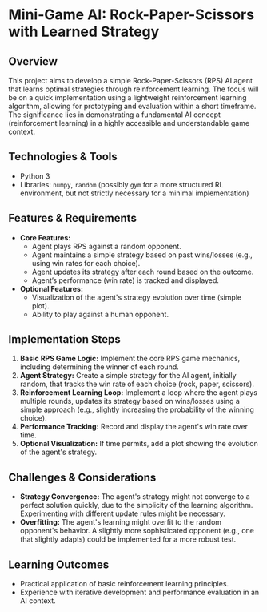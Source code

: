 # Mini-Game AI: Rock-Paper-Scissors with Learned Strategy

## Overview

This project aims to develop a simple Rock-Paper-Scissors (RPS) AI agent that learns optimal strategies through reinforcement learning.  The focus will be on a quick implementation using a lightweight reinforcement learning algorithm, allowing for prototyping and evaluation within a short timeframe. The significance lies in demonstrating a fundamental AI concept (reinforcement learning) in a highly accessible and understandable game context.

## Technologies & Tools

- Python 3
- Libraries: `numpy`, `random` (possibly `gym` for a more structured RL environment, but not strictly necessary for a minimal implementation)

## Features & Requirements

- **Core Features:**
    - Agent plays RPS against a random opponent.
    - Agent maintains a simple strategy based on past wins/losses (e.g., using win rates for each choice).
    - Agent updates its strategy after each round based on the outcome.
    - Agent’s performance (win rate) is tracked and displayed.
- **Optional Features:**
    - Visualization of the agent's strategy evolution over time (simple plot).
    - Ability to play against a human opponent.


## Implementation Steps

1. **Basic RPS Game Logic:** Implement the core RPS game mechanics, including determining the winner of each round.
2. **Agent Strategy:**  Create a simple strategy for the AI agent, initially random, that tracks the win rate of each choice (rock, paper, scissors).
3. **Reinforcement Learning Loop:** Implement a loop where the agent plays multiple rounds, updates its strategy based on wins/losses using a simple approach (e.g., slightly increasing the probability of the winning choice).
4. **Performance Tracking:** Record and display the agent's win rate over time.
5. **Optional Visualization:**  If time permits, add a plot showing the evolution of the agent's strategy.


## Challenges & Considerations

- **Strategy Convergence:**  The agent's strategy might not converge to a perfect solution quickly, due to the simplicity of the learning algorithm. Experimenting with different update rules might be necessary.
- **Overfitting:** The agent's learning might overfit to the random opponent's behavior.  A slightly more sophisticated opponent (e.g., one that slightly adapts) could be implemented for a more robust test.


## Learning Outcomes

- Practical application of basic reinforcement learning principles.
- Experience with iterative development and performance evaluation in an AI context.

